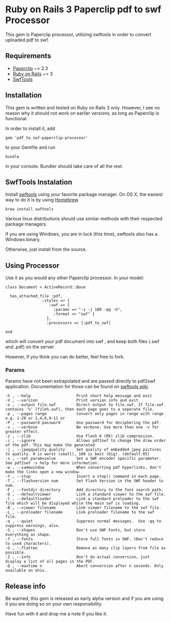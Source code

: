 # Ruby on Rails 3 Paperclip pdf to swf Processor #

This gem is Paperclip processor, utilizing swftools in order to convert uploaded pdf to swf.

## Requirements ##

* [Paperclip][0] ~> 2.3
* [Ruby on Rails][1] ~> 3
* [SwfTools][2]

## Installation ##

This gem is written and tested on Ruby on Rails 3 only. However, I see no reason why it should not work on earlier versions, as long as Paperclip is functional.

In order to install it, add

    gem 'pdf_to_swf-paperclip-processor'
    
to your Gemfile and run

    bundle
   
in your console. Bundler should take care of all the rest.

## SwfTools Instalation ##

Install [swftools][2] using your favorite package manager. On OS X, the easiest way to do it is by using [Homebrew][3].

    brew install swftools
    
Various linux distributions should use similar methods with their respected package managers.

If you are using Windows, you are in luck (this time), swftools also has a Windows binary.

Otherwise, just install from the source.

## Using Processor ##

Use it as you would any other Paperclip processor. In your model:

    class Document < ActiveRecord::Base
      
      has_attached_file :pdf,
                    :styles => {
                       :swf => { 
                         :params => "-z -j 100 -qq -G",
                         :format => "swf" }
                      },
                      :processors => [:pdf_to_swf]
      
    end

                      
which will convert your pdf document into swf , and keep both files (.swf and .pdf) on the server


However, if you think you can do better, feel free to fork.

### Params ###

Params have not been extrapolated and are passed directly to pdf2swf application. Documentation for those can be found on [swftools wiki][5].

    -h , --help                    Print short help message and exit
    -V , --version                 Print version info and exit
    -o , --output file.swf         Direct output to file.swf. If file.swf contains '%' (file%.swf), then each page goes to a seperate file.
    -p , --pages range             Convert only pages in range with range e.g. 1-20 or 1,4,6,9-11 or
    -P , --password password       Use password for deciphering the pdf.
    -v , --verbose                 Be verbose. Use more than one -v for greater effect.
    -z , --zlib                    Use Flash 6 (MX) zlib compression.
    -i , --ignore                  Allows pdf2swf to change the draw order of the pdf. This may make the generated
    -j , --jpegquality quality     Set quality of embedded jpeg pictures to quality. 0 is worst (small), 100 is best (big). (default:85)
    -s , --set param=value         Set a SWF encoder specific parameter. See pdf2swf -s help for more information.
    -w , --samewindow              When converting pdf hyperlinks, don't make the links open a new window. 
    -t , --stop                    Insert a stop() command in each page. 
    -T , --flashversion num        Set Flash Version in the SWF header to num.
    -F , --fontdir directory       Add directory to the font search path.
    -b , --defaultviewer           Link a standard viewer to the swf file. 
    -l , --defaultloader           Link a standard preloader to the swf file which will be displayed while the main swf is loading.
    -B , --viewer filename         Link viewer filename to the swf file. 
    -L , --preloader filename      Link preloader filename to the swf file. 
    -q , --quiet                   Suppress normal messages.  Use -qq to suppress warnings, also.
    -S , --shapes                  Don't use SWF Fonts, but store everything as shape.
    -f , --fonts                   Store full fonts in SWF. (Don't reduce to used characters).
    -G , --flatten                 Remove as many clip layers from file as possible. 
    -I , --info                    Don't do actual conversion, just display a list of all pages in the PDF.
    -Q , --maxtime n               Abort conversion after n seconds. Only available on Unix.

## Release info ##

Be warned, this gem is released as early alpha version and if you are using it you are doing so on your own responsibility.

Have fun with it and drop me a note if you like it.


[0]: https://github.com/thoughtbot/paperclip
[1]: http://rubyonrails.org/
[2]: http://www.swftools.org/
[3]: http://mxcl.github.com/homebrew/
[5]: http://wiki.swftools.org/index.php/Pdf2swf